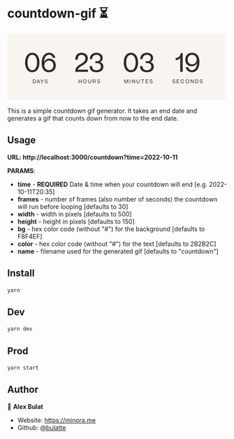 <h1>countdown-gif ⏳</h1>

![Countdown](countdown.gif)

This is a simple countdown gif generator. It takes an end date and generates a gif that counts down from now to the end date.

## Usage

**URL: http://localhost:3000/countdown?time=2022-10-11**

**PARAMS**:

- **time** - **REQUIRED** Date &amp; time when your countdown will end [e.g. 2022-10-11T20:35]
- **frames** - number of frames (also number of seconds) the countdown will run before looping [defaults to 30]
- **width** - width in pixels [defaults to 500]
- **height** - height in pixels [defaults to 150]
- **bg** - hex color code (without "#") for the background [defaults to F8F4EF]
- **color** - hex color code (without "#") for the text [defaults to 2B2B2C]
- **name** - filename used for the generated gif [defaults to "countdown"]

## Install

```sh
yarn
```

## Dev

```sh
yarn dev
```

## Prod

```sh
yarn start
```

## Author

👤 **Alex Bulat**

- Website: https://minora.me
- Github: [@bulatte](https://github.com/bulatte)
